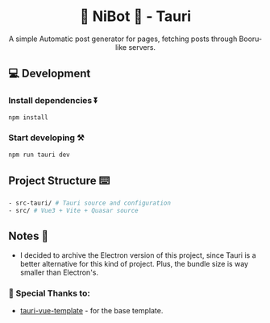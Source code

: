 <div align="center"> 

# 🤖 NiBot 🚀 -  Tauri

A simple Automatic post generator for pages, fetching posts through Booru-like servers.
</div>

## 💻 Development

### Install dependencies ⏬

```bash
npm install
```

### Start developing ⚒️

```bash
npm run tauri dev
```

## Project Structure ⌨️

```bash
- src-tauri/ # Tauri source and configuration
- src/ # Vue3 + Vite + Quasar source
```

## Notes 📝

- I decided to archive the Electron version of this project, since Tauri is a better alternative for this kind of project. Plus, the bundle size is way smaller than Electron's.

### 🎉 Special Thanks to:

- [tauri-vue-template](https://github.com/skymen/tauri-vue-template) - for the base template.